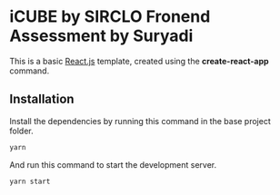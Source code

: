 # iCUBE by SIRCLO Fronend Assessment by Suryadi

This is a basic [React.js](https://reactjs.org/) template, created using the **create-react-app** command.

## Installation

Install the dependencies by running this command in the base project folder.

```sh
yarn
```

And run this command to start the development server.

```sh
yarn start
```
